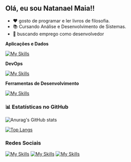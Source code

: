 ## Olá, eu sou Natanael Maia!!

- ❤️ gosto de programar e ler livros de filosofia.
- 📚 Cursando Análise e Desenvolvimento de Sistemas. 
- 💼 buscando emprego como desenvolvedor 

**Aplicações e Dados**

  [![My Skills](https://skillicons.dev/icons?i=python)](https://skillicons.dev)

**DevOps**

[![My Skills](https://skillicons.dev/icons?i=git,github)](https://skillicons.dev)

**Ferramentas de Desenvolvimento**

[![My Skills](https://skillicons.dev/icons?i=vscode,pycharm)](https://skillicons.dev)
  <br/>



### 📊 Estatísticas no GitHub

![Anurag's GitHub stats](https://github-readme-stats.vercel.app/api?username=natamaia&show_icons=true&theme=catppuccin_mocha)

[![Top Langs](https://github-readme-stats.vercel.app/api/top-langs/?username=natamaia&layout=donut&theme=catppuccin_mocha)](https://github.com/anuraghazra/github-readme-stats)

### Redes Sociais
[![My Skills](https://skillicons.dev/icons?i=linkedin)](https://linkedin.com/in/natamaia)
[![My Skills](https://skillicons.dev/icons?i=instagram)](https://www.instagram.com/_maia.nt/)
[![My Skills](https://skillicons.dev/icons?i=discord)](https://discordapp.com/users/616060578649210881)
